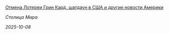 <!--2025-10-08 05:00:19-->
<div class="yb">
  <a class="nodecor" href="/index.html?jizn_v_ssha/otmena_loterei_grin_kard_shatdaun_v_ssha_i_drugie_novosti_ameriki">
    <img class="preview" data-videoid="https://www.youtube.com/embed/LTcSn6eTb6Q" src="https://i1.ytimg.com/vi/LTcSn6eTb6Q/hqdefault.jpg" align="left" alt="">
  </a>
  <div class="inlbl text">
    <p><a class="nodecor" href="/index.html?jizn_v_ssha/otmena_loterei_grin_kard_shatdaun_v_ssha_i_drugie_novosti_ameriki">Отмена Лотереи Грин Кард, шатдаун в США и другие новости Америки</a></p>
    <p><i class="smaller2">Столица Мира</i></p>
    <i class="smaller3">2025-10-08</i>
  </div>
</div>
